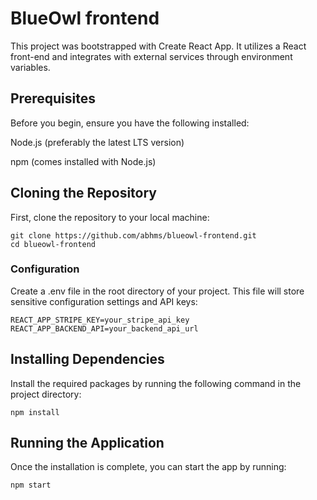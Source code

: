 # BlueOwl frontend

This project was bootstrapped with Create React App. It utilizes a React front-end and integrates with external services through environment variables.

## Prerequisites
Before you begin, ensure you have the following installed:

Node.js (preferably the latest LTS version)

npm (comes installed with Node.js)


## Cloning the Repository

First, clone the repository to your local machine:

```
git clone https://github.com/abhms/blueowl-frontend.git
cd blueowl-frontend
```

### Configuration
Create a .env file in the root directory of your project. This file will store sensitive configuration settings and API keys:

```
REACT_APP_STRIPE_KEY=your_stripe_api_key
REACT_APP_BACKEND_API=your_backend_api_url
```

## Installing Dependencies
Install the required packages by running the following command in the project directory:

```
npm install
```

## Running the Application
Once the installation is complete, you can start the app by running:
```
npm start
```